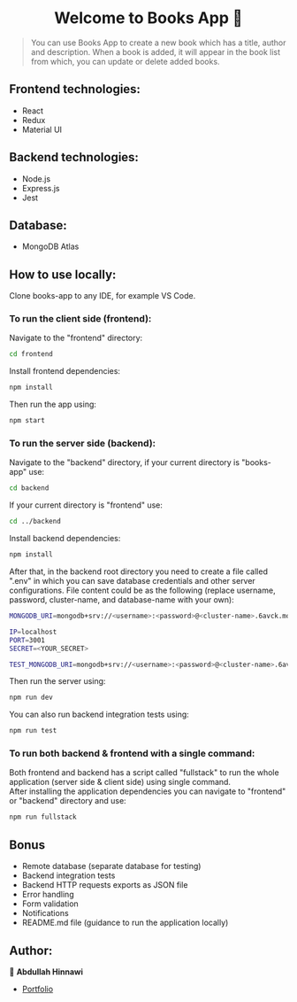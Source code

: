 <h1 align="center">Welcome to Books App 👋</h1>

> You can use Books App to create a new book which has a title, author and description. When a book
> is added, it will appear in the book list from which, you can update or delete added books.

## Frontend technologies:

- React
- Redux
- Material UI

## Backend technologies:

- Node.js
- Express.js
- Jest

## Database:

- MongoDB Atlas

## How to use locally:

Clone books-app to any IDE, for example VS Code.

### To run the client side (frontend):

Navigate to the "frontend" directory:

```sh
cd frontend
```

Install frontend dependencies:

```sh
npm install
```

Then run the app using:

```sh
npm start
```

### To run the server side (backend):

Navigate to the "backend" directory, if your current directory is "books-app" use:

```sh
cd backend
```

If your current directory is "frontend" use:

```sh
cd ../backend
```

Install backend dependencies:

```sh
npm install
```

After that, in the backend root directory you need to create a file called ".env" in which you
can save database credentials and other server configurations. File content could be as
the following (replace username, password, cluster-name, and database-name with your own):

```sh
MONGODB_URI=mongodb+srv://<username>:<password>@<cluster-name>.6avck.mongodb.net/<database-name>?retryWrites=true&w=majority

IP=localhost
PORT=3001
SECRET=<YOUR_SECRET>

TEST_MONGODB_URI=mongodb+srv://<username>:<password>@<cluster-name>.6avck.mongodb.net/<database-name>?retryWrites=true&w=majority
```

Then run the server using:

```sh
npm run dev
```

You can also run backend integration tests using:

```sh
npm run test
```

### To run both backend & frontend with a single command:

Both frontend and backend has a script called "fullstack" to run the whole
application (server side & client side) using single command. </br>
After installing the application dependencies you can navigate
to "frontend" or "backend" directory and use:

```sh
npm run fullstack
```

## Bonus

- Remote database (separate database for testing)
- Backend integration tests
- Backend HTTP requests exports as JSON file
- Error handling
- Form validation
- Notifications
- README.md file (guidance to run the application locally)

## Author:

👤 **Abdullah Hinnawi**

- [Portfolio](https://abdullahhinnawi.com/)
